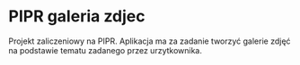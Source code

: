 # PIPR galeria zdjec

Projekt zaliczeniowy na PIPR. Aplikacja ma za zadanie tworzyć galerie zdjęć na podstawie tematu zadanego przez urzytkownika.